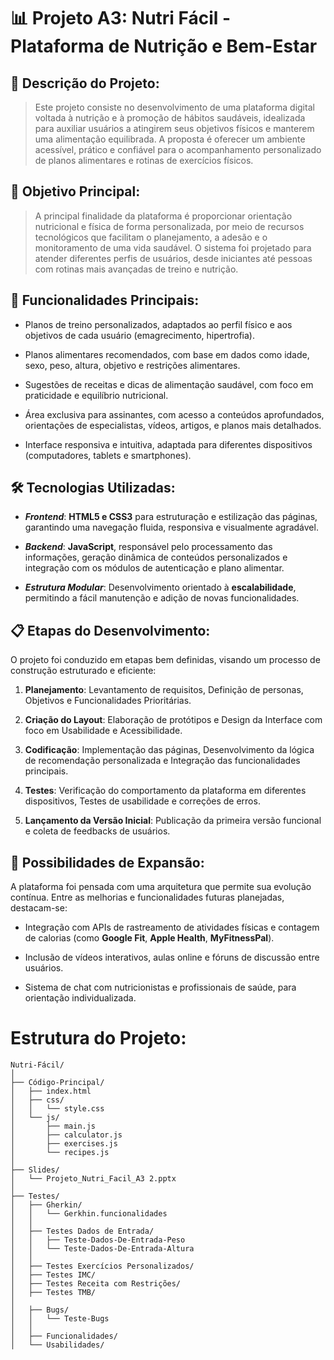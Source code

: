 # 📊 Projeto A3: Nutri Fácil - Plataforma de Nutrição e Bem-Estar

## 📑 Descrição do Projeto:

> Este projeto consiste no desenvolvimento de uma plataforma digital voltada à nutrição e à promoção de hábitos saudáveis, idealizada para auxiliar usuários a atingirem seus objetivos físicos e manterem uma alimentação equilibrada. A proposta é oferecer um ambiente acessível, prático e confiável para o acompanhamento personalizado de planos alimentares e rotinas de exercícios físicos.

## 🎯 Objetivo Principal:
> A principal finalidade da plataforma é proporcionar orientação nutricional e física de forma personalizada, por meio de recursos tecnológicos que facilitam o planejamento, a adesão e o monitoramento de uma vida saudável. O sistema foi projetado para atender diferentes perfis de usuários, desde iniciantes até pessoas com rotinas mais avançadas de treino e nutrição.

## 🔧 Funcionalidades Principais:
* Planos de treino personalizados, adaptados ao perfil físico e aos objetivos de cada usuário (emagrecimento, hipertrofia).

* Planos alimentares recomendados, com base em dados como idade, sexo, peso, altura, objetivo e restrições alimentares.

* Sugestões de receitas e dicas de alimentação saudável, com foco em praticidade e equilíbrio nutricional.

* Área exclusiva para assinantes, com acesso a conteúdos aprofundados, orientações de especialistas, vídeos, artigos, e planos mais detalhados.

* Interface responsiva e intuitiva, adaptada para diferentes dispositivos (computadores, tablets e smartphones).

## 🛠️ Tecnologias Utilizadas:
* ***Frontend***: **HTML5 e CSS3** para estruturação e estilização das páginas, garantindo uma navegação fluida, responsiva e visualmente agradável.

* ***Backend***: **JavaScript**, responsável pelo processamento das informações, geração dinâmica de conteúdos personalizados e integração com os módulos de autenticação e plano alimentar.

* ***Estrutura Modular***: Desenvolvimento orientado à **escalabilidade**, permitindo a fácil manutenção e adição de novas funcionalidades.

## 📋 Etapas do Desenvolvimento:
O projeto foi conduzido em etapas bem definidas, visando um processo de construção estruturado e eficiente:

1. **Planejamento**: Levantamento de requisitos, Definição de personas, Objetivos e Funcionalidades Prioritárias.

2. **Criação do Layout**: Elaboração de protótipos e Design da Interface com foco em Usabilidade e Acessibilidade.

3. **Codificação**: Implementação das páginas, Desenvolvimento da lógica de recomendação personalizada e Integração das funcionalidades principais.

4. **Testes**: Verificação do comportamento da plataforma em diferentes dispositivos, Testes de usabilidade e correções de erros.

5. **Lançamento da Versão Inicial**: Publicação da primeira versão funcional e coleta de feedbacks de usuários.

## 🚀 Possibilidades de Expansão:
A plataforma foi pensada com uma arquitetura que permite sua evolução contínua. Entre as melhorias e funcionalidades futuras planejadas, destacam-se:

* Integração com APIs de rastreamento de atividades físicas e contagem de calorias (como **Google Fit**, **Apple Health**, **MyFitnessPal**).

* Inclusão de vídeos interativos, aulas online e fóruns de discussão entre usuários.

* Sistema de chat com nutricionistas e profissionais de saúde, para orientação individualizada.

# Estrutura do Projeto:

```text
Nutri-Fácil/
│
├── Código-Principal/
│   ├── index.html
│   ├── css/
│   │   └── style.css
│   └── js/
│       ├── main.js
│       ├── calculator.js
│       ├── exercises.js
│       └── recipes.js
│
├── Slides/
│   └── Projeto_Nutri_Facil_A3 2.pptx
│
├── Testes/
│   ├── Gherkin/
│   │   └── Gerkhin.funcionalidades
│   │
│   ├── Testes Dados de Entrada/
│   │   ├── Teste-Dados-De-Entrada-Peso
│   │   └── Teste-Dados-De-Entrada-Altura
│   │
│   ├── Testes Exercícios Personalizados/
│   ├── Testes IMC/
│   ├── Testes Receita com Restrições/
│   ├── Testes TMB/
│
│   ├── Bugs/
│   │   └── Teste-Bugs
│   │
│   ├── Funcionalidades/
│   └── Usabilidades/
```
